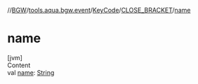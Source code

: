 //[BGW](../../../../index.md)/[tools.aqua.bgw.event](../../index.md)/[KeyCode](../index.md)/[CLOSE_BRACKET](index.md)/[name](name.md)



# name  
[jvm]  
Content  
val [name](name.md): [String](https://kotlinlang.org/api/latest/jvm/stdlib/kotlin/-string/index.html)  



